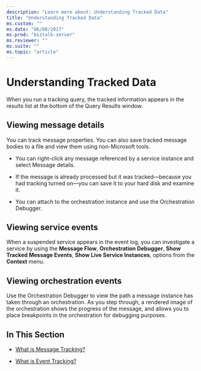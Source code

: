 ```yaml
---
description: "Learn more about: Understanding Tracked Data"
title: "Understanding Tracked Data"
ms.custom: ""
ms.date: "06/08/2017"
ms.prod: "biztalk-server"
ms.reviewer: ""
ms.suite: ""
ms.topic: "article"
---
```

# Understanding Tracked Data
When you run a tracking query, the tracked information appears in the results list at the bottom of the Query Results window.  
  
## Viewing message details  
 You can track message properties. You can also save tracked message bodies to a file and view them using non-Microsoft tools.  
  
-   You can right-click any message referenced by a service instance and select Message details.  
  
-   If the message is already processed but it was tracked—because you had tracking turned on—you can save it to your hard disk and examine it.  
  
-   You can attach to the orchestration instance and use the Orchestration Debugger.  
  
## Viewing service events  
 When a suspended service appears in the event log, you can investigate a service by using the **Message Flow**, **Orchestration Debugger**, **Show Tracked Message Events**, **Show Live Service Instances**, options from the **Context** menu.  
  
## Viewing orchestration events  
 Use the Orchestration Debugger to view the path a message instance has taken through an orchestration. As you step through, a rendered image of the orchestration shows the progress of the message, and allows you to place breakpoints in the orchestration for debugging purposes.  
  
## In This Section  
  
-   [What is Message Tracking?](../core/what-is-message-tracking.md)  
  
-   [What is Event Tracking?](../core/what-is-event-tracking.md)
